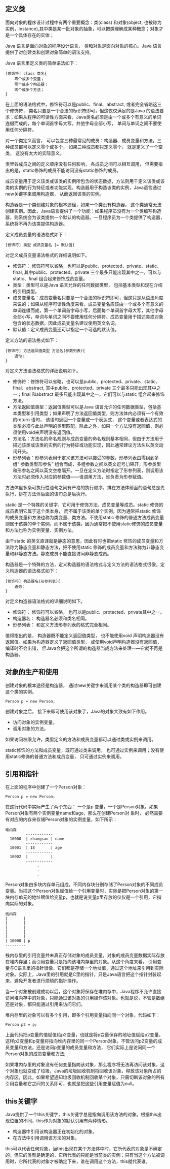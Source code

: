 ## 定义类
面向对象的程序设计过程中有两个重要概念：类(class) 和对象(object, 也被称为实例，instance),其中类是某一批对象的抽象，可以把类理解成某种概念；对象才是一个具体存在的实体；

Java 语言是面向对象的程序设计语言， 类和对象是面向对象的核心。Java 语言提供了对创建类和创建对象简单的语法支持。

Java 语言里定义类的简单语法如下：
```
[修饰符] class 类名{
    零个或多个变量；
    零个或多个构造器；
    零个或多个方法；
} 
```
在上面的语法格式中，修饰符可以是public、final、abstract, 或者完全省略这三个修饰符， 类名只要是一个合法的标识符即可，但这仅仅满足的是Java 的语法要求；如果从程序的可读性方面来看，Java类名必须是由一个或多个有意义的单词连缀而成的，每个单词首字母大写，共他字母全部小写， 单词与单词之间不要使用任何分隔符。

对一个类定义而言， 可以包含三种最常见的成员：构造器、成员变量和方法，三种成员都可以定义零个或多个， 如果三种成员都只定义零个， 就是定义了一个空类， 这没有太大的实际意义。

类里各成员之间的定义顺序没有任何影响， 各成员之间可以相互调用， 但需要指出的是，static修饰的成员不能访问没有static修饰的成员。

成员变量用于定义该类或该类的实例所包含的状态数据，方法则用千定义该类或该类的实例的行为特征或者功能实现。构造器用于构造该类的实例，Java语言通过new关键字来调用构造器， 从而返回该类的实例。

构造器是一个类创建对象的根本途径，如果一个类没有构造器， 这个类通常无法创建实例。因此，Java语言提供了一个功能：如果程序员没有为一个类编写构造器，则系统会为该类提供一个默认的构造器。一旦程序员为一个类提供了构造器，系统将不再为该类提供构造器。

定义成员变量的语法格式如下：
```
[修饰符] 类型 成员变量名 [= 默认值]
```
对定义成员变量语法格式的详细说明如下。  
- 修饰符： 修饰符可以省略，也可以是public、protected、private、static、final, 其中public、protected、private 三个最多只能出现其中之一，可以与static、final 组合起来修饰成员变量。
- 类型：类型可以是Java 语言允许的任何数据类型， 包括基本类型和现在介绍的引用类型。
- 成员变量名：成员变量名只要是一个合法的标识符即可，但这只是从语法角度来说的；如果从程序可读性角度来看，成员变量名应该由一个或多个有意义的单词连缀而成，第一个单词首字母小写，后面每个单词首字母大写，其他字母全部小写，单词与单词之间不要使用任何分隔符。成员变量用于描述类或对象包含的状态数据，因此成员变量名建议使用英文名词。
- 默认值：定义成员变量还可以指定一个可选的默认值。

定义方法的语法格式如下：
```
[修饰符] 方法返回值类型 方法名(参数列表){
    语句；
}
```
对定义方法语法格式的详细说明如下。  
- 修饰符：修饰符可以省略，也可以是public、protected、private、static、final、abstract, 其中public、protected、private 三个最多只能出现其中之一；final 和abstract 最多只能出现其中之一，它们可以与static 组合起来修饰方法。
- 方法返回值类型：返回值类型可以是Java 语言允许的任何数据类型，包括基本类型和引用类型；如果声明了方法返回值类型，则方法体内必须有一个有效的return 语句， 该语句返回一个变量或一个表达式， 这个变量或者表达式的类型必须与此处声明的类型匹配。除此之外，如果一个方法没有返回值，则必须使用void来声明没有返回值。
- 方法名：方法名的命名规则与成员变量的命名规则基本相同，但由于方法用于描述该类或该类的实例的行为特征或功能实现，因此通常建议方法名以英文动词开头。
- 形参列表：形参列表用于定义该方法可以接受的参数，形参列表由零组到多组“ 参数类型形参名” 组合而成，多组参数之间以英文逗号(,)隔开，形参类型和形参名之间以英文空格隔开。一旦在定义方法时指定了形参列表，则调用该方法时必须传入对应的参数值——谁调用方法，谁负责为形参赋值。

方法体里多条可执行性语句之间有严格的执行顺序，排在方法体前面的语句总是先执行，排在方法体后面的语句总是后执行。

static 是一个特殊的关键字，它可用于修饰方法、成员变量等成员。static 修饰的成员表明它属于这个类本身， 而不属于该类的单个实例，因为通常把static 修饰的成员变量和方法也称为类变量、类方法。不使用static 修饰的普通方法成员变量则属于该类的单个实例，而不属于该类。因为通常把不使用static修饰的成员变量和方法也称为实例变量、实例方法。

由千static 的英文直译就是静态的意思，因此有时也把static 修饰的成员变量和方法称为静态变量和静态方法，把不使用static 修饰的成员变量和方法称为非静态变量和非静态方法。静态成员不能直接访问非静态成员。

构造器是一个特殊的方法，定义构造器的语法格式与定义方法的语法格式很像，定义构造器的语法格式如下：
```
[修饰符] 构造器名(形参列表){
    语句；
}
```
对定义构造器语法格式的详细说明如下。
- 修饰符： 修饰符可以省略， 也可以是public、protected、private其中之一。
- 构造器名： 构造器名必须和类名相同。
- 形参列表： 和定义方法形参列表的格式完全相同。

值得指出的是， 构造器既不能定义返回值类型， 也不能使用void 声明构造器没有返回值。如果为构造器定义了返回值类型， 或使用void声明构造器没有返回值，编译时不会出错， 但Java会把这个所谓的构造器当成方法来处理一—它就不再是构造器。


## 对象的生产和使用
创建对象的根本途径是构造器， 通过new关键字来调用某个类的构造器即可创建这个类的实例。
```
Person p = new Person;
```
创建对象之后， 接下来即可使用该对象了，Java的对象大致有如下作用。
- 访问对象的实例变量。
- 调用对象的方法。

如果访问权限允许，类里定义的方法和成员变量都可以通过类或实例来调用。

static修饰的方法和成员变量，既可通过类来调用， 也可通过实例来调用；没有使用static修饰的普通方法和成员变量， 只可通过实例来调用。

## 引用和指针
在上面的程序中创建了一个Person对象：
```
Person p = new Person;
```
在这行代码中实际产生了两个东西： 一个是p 变量，一个是Person对象。如果Person对象有两个实例变量name和age，那么在创建Person对
象时， 必然需要有对应的内存来存储Person对象的实例变量，如下所示：
```
堆内存
         ------------
  10000  | zhangsan | name
         ------------
  10001  | 18       | age
         ------------
  10002  |          |
         ------------
              .
              .
              .
```
Person对象由多块内存单元组成，不同内存块分别存储了Person对象的不同成员变量。当把这个Person对象赋值给一个引用变量时，实际是把Person对象的第一块内存单元的地址赋值给变量p，也就是说变量p里存放的仅仅是一个引用，它指向实际的对象。
```
栈内存
|       |
|       |
|       |
|       |
|       |
| 10000 | p
---------
```
栈内存里的引用变量并未真正存储对象的成员变量，对象的成员变量数据实际存放在堆内存里；而引用变量只是指向该堆内存里的对象。从这个角度来看， 引用变量与C语言里的指针很像，它们都是存储一个地址值，通过这个地址来引用到实际对象。实际上，Java里的引用就是C里的指针，只是Java语言把这个指针封装起来，避免开发者进行烦琐的指针操作。

当一个对象被创建成功以后，这个对象将保存在堆内存中，Java程序不允许直接访问堆内存中的对象，只能通过该对象的引用操作该对象。也就是说，不管是数组还是对象，都只能通过引用来访问它们。

堆内存里的对象可以有多个引用，即多个引用变量指向同一个对象，代码如下：
```
Person p2 = p;
```
上面代码把p变量的值赋值给p2变量，也就是将p变量保存的地址值赋给p2变量，这样p2变量和p变量将指向堆内存里的同一个Person对象。不管访问p2变量的成员变量和方法，还是访问p变量的成员变量和方法， 它们实际上是访问同一个Person对象的成员变量和方法;

如果堆内存里的对象没有任何变量指向该对象，那么程序将无法再访问该对象，这个对象也就变成了垃圾，Java的垃圾回收机制将回收该对象，释放该对象所占的内存区。因此，如果希望通知垃圾回收机制回收某个对象，只需切断该对象的所有引用变量和它之间的关系即可，也就是把这些引用变量赋值为null。

## this关键字
Java提供了一个this关键字，this关键字总是指向调用该方法的对象。根据this出现位置的不同，this作为对象的默认引用有两种情形。
- 构造器中引用该构造器正在初始化的对象。
- 在方法中引用调用该方法的对象。

this可以代表任何对象，当this出现在某个方法体中时，它所代表的对象是不确定的，但它的类型是确定的，它所代表的只能是当前类的实例；只有当这个方法被调用时，它所代表的对象才被确定下来，谁在调用这个方法，this就代表谁。
